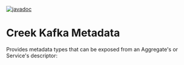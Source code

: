 [![javadoc](https://javadoc.io/badge2/org.creekservice/creek-kafka-metadata/javadoc.svg)](https://javadoc.io/doc/org.creekservice/creek-kafka-metadata)
# Creek Kafka Metadata

Provides metadata types that can be exposed from an Aggregate's or Service's descriptor:
